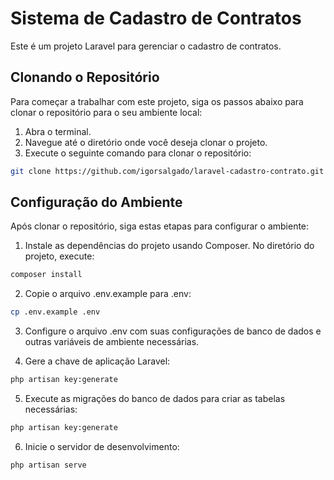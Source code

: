 # Sistema de Cadastro de Contratos

Este é um projeto Laravel para gerenciar o cadastro de contratos.


## Clonando o Repositório

Para começar a trabalhar com este projeto, siga os passos abaixo para clonar o repositório para o seu ambiente local:

1. Abra o terminal.
2. Navegue até o diretório onde você deseja clonar o projeto.
3. Execute o seguinte comando para clonar o repositório:

```bash
git clone https://github.com/igorsalgado/laravel-cadastro-contrato.git
```

## Configuração do Ambiente

Após clonar o repositório, siga estas etapas para configurar o ambiente:

1. Instale as dependências do projeto usando Composer. No diretório do projeto, execute:

```bash
composer install
```

2. Copie o arquivo .env.example para .env:
```bash
cp .env.example .env
```

3. Configure o arquivo .env com suas configurações de banco de dados e outras variáveis de ambiente necessárias.

4. Gere a chave de aplicação Laravel:
```bash
php artisan key:generate
```

5. Execute as migrações do banco de dados para criar as tabelas necessárias:

```bash
php artisan key:generate
```
6. Inicie o servidor de desenvolvimento:

```bash
php artisan serve
```
